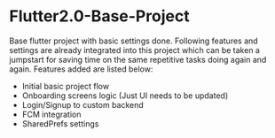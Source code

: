 # Flutter2.0-Base-Project
Base flutter project with basic settings done. Following features and settings are already integrated into this project which can be taken a jumpstart for saving time on the same repetitive tasks doing again and again. Features added are listed below:
- Initial basic project flow
- Onboarding screens logic (Just UI needs to be updated)
- Login/Signup to custom backend
- FCM integration
- SharedPrefs settings
